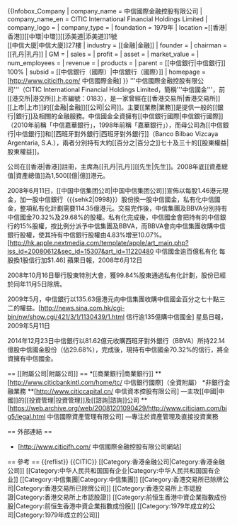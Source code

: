 {{Infobox_Company
|  company_name = 中信國際金融控股有限公司
|  company_name_en = CITIC International Financial Holdings Limited
|  company_logo =
|  company_type = 
|  foundation = 1979年
|  location =[[香港|香港]][[中環|中環]][[添美道|添美道]]1號<br>[[中信大廈|中信大廈]]27樓
|  industry = [[金融|金融]]
|  founder = 
|  chairman = [[孔丹|孔丹]]
|  GM = 
|  sales =
|  profit =
|  asset =
|  market_value =
|  num_employees =
|  revenue =
|  products =
|  parent = [[中信銀行|中信銀行]] 100%
|  subsid = [[中信銀行（國際）|中信銀行（國際）]]
|  homepage = [http://www.citicifh.com/ 中信國際金融]
}}
'''中信國際金融控股有限公司'''（CITIC International Financial Holdings Limited，簡稱'''中信國金'''，前[[港交所|港交所]]上市編號：0183），是一家曾經在[[香港交易所|香港交易所]][[上市|上市]]的[[金融|金融]][[公司|公司]]。主要[[業務|業務]]是提供一般的[[銀行|銀行]]及相關的金融服務。中信國金全資擁有[[中信銀行國際|中信銀行國際]]（2010年前稱「中信嘉華銀行」，1998年前稱「嘉華銀行」），而母公司為[[中信銀行|中信銀行]]和[[西班牙對外銀行|西班牙對外銀行]]（Banco Bilbao Vizcaya Argentaria, S.A.），兩者分別持有大約[[百分之|百分之]]七十及三十的[[股東權益|股東權益]]。

公司在[[香港|香港]]註冊，主席為[[孔丹|孔丹]][[先生|先生]]。2008年底[[資產總值|資產總值]]為1,500[[億|億]]港元。

2008年6月11日，[[中国中信集团公司|中国中信集团公司]]宣佈以每股1.46港元現金，加一股中信銀行（{{sehk2|0998}}）股份換一股中信國金，私有化中信國金，整項私有化計劃需要114.35億港元。交易完作後，中信集團及BBVA分別持有中信國金70.32%及29.68%的股權。私有化完成後，中信國金會把持有的中信銀行的15%股權，按比例分派予中信集團及BBVA，而BBVA會向中信集團收購中信銀行股權，使其持有中信銀行股權由4.83%增至10.07%。<ref>[http://hk.apple.nextmedia.com/template/apple/art_main.php?iss_id=20080612&sec_id=15307&art_id=11220480 中信國金逾百億私有化 每股換1股信行加$1.46] 蘋果日報，2008年6月12日</ref>

2008年10月16日舉行股東特別大會，獲99.84%股東通過私有化計劃，股份已經於同年11月5日除牌。

2009年5月，中信銀行以135.63億港元向中信集團收購中信國金百分之七十點三二的權益。<ref>[http://news.sina.com.hk/cgi-bin/nw/show.cgi/421/3/1/1130439/1.html 信行逾135億購中信國金] 星島日報，2009年5月11日</ref>


2014年12月23日中信銀行以81.62億元收購西班牙對外銀行（BBVA）所持22.14億股中信國金股份（佔29.68%），完成後，現持有中信國金70.32%的信行，將全資擁有中信國金。

== [[附屬公司|附屬公司]] ==
*[[商業銀行|商業銀行]]
**[http://www.citicbankintl.com/home/tc/ 中信銀行國際]（全資附屬）
*非銀行金融業務
**[http://www.citiccapital.cn/ 中信資本控股有限公司] —主攻[[中國|中國]]的[[投資管理|投資管理]]及[[諮詢|諮詢]]公司
**[https://web.archive.org/web/20081201090429/http://www.citiciam.com/big5/legal.html 中信國際資產管理有限公司] —專注於資產管理及直接投資業務

== 外部連結 ==
* [http://www.citicifh.com/ 中信國際金融控股有限公司網站]

== 參考 ==
{{reflist}}
{{CITIC}}
[[Category:香港金融公司|Category:香港金融公司]]
[[Category:中华人民共和国国有企业|Category:中华人民共和国国有企业]]
[[Category:中信集團|Category:中信集團]]
[[Category:香港交易所已除牌公司|Category:香港交易所已除牌公司]]
[[Category:香港交易所上市認股證|Category:香港交易所上市認股證]]
[[Category:前恒生香港中資企業指數成份股|Category:前恒生香港中資企業指數成份股]]
[[Category:1979年成立的公司|Category:1979年成立的公司]]